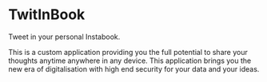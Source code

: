 # TwitInBook
Tweet in your personal  Instabook. 

This is a custom application providing you the full potential to share your thoughts anytime anywhere in any device. This application brings you the new era of digitalisation with high end security for your data and your ideas.
